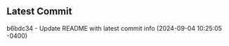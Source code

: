 
## Latest Commit
b6bdc34 - Update README with latest commit info (2024-09-04 10:25:05 -0400) <Yunxi-Zhou>
